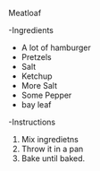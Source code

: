 Meatloaf

-Ingredients
* A lot of hamburger
* Pretzels
* Salt
* Ketchup
* More Salt
* Some Pepper
* bay leaf


-Instructions
1. Mix ingredietns
2. Throw it in a pan
3. Bake until baked.
